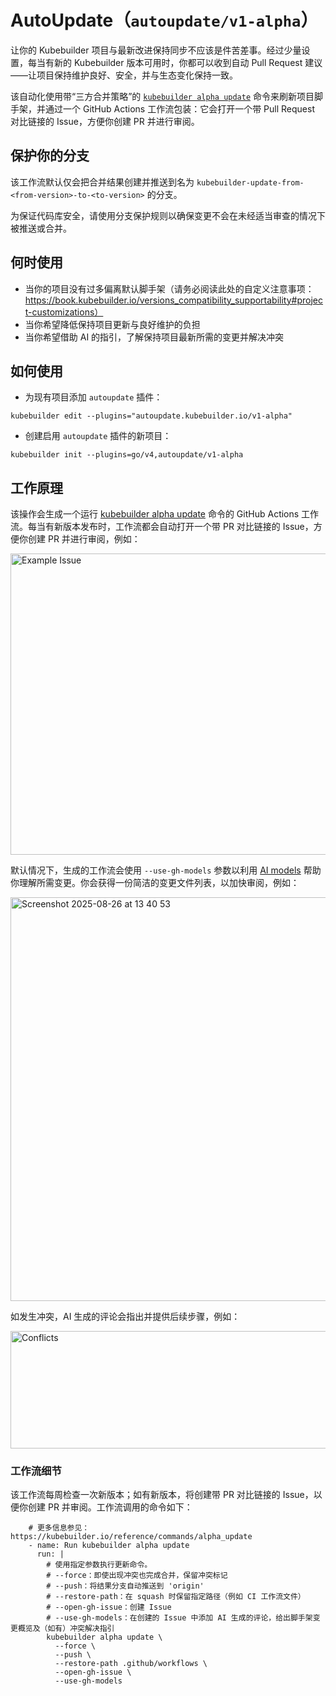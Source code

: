 # AutoUpdate（`autoupdate/v1-alpha`）

让你的 Kubebuilder 项目与最新改进保持同步不应该是件苦差事。经过少量设置，每当有新的 Kubebuilder 版本可用时，你都可以收到自动 Pull Request 建议——让项目保持维护良好、安全，并与生态变化保持一致。

该自动化使用带“三方合并策略”的 [`kubebuilder alpha update`][alpha-update-command] 命令来刷新项目脚手架，并通过一个 GitHub Actions 工作流包装：它会打开一个带 Pull Request 对比链接的 Issue，方便你创建 PR 并进行审阅。

<aside class="warning">
<h1>保护你的分支</h1>

该工作流默认仅会把合并结果创建并推送到名为 `kubebuilder-update-from-<from-version>-to-<to-version>` 的分支。

为保证代码库安全，请使用分支保护规则以确保变更不会在未经适当审查的情况下被推送或合并。

</aside>

## 何时使用

- 当你的项目没有过多偏离默认脚手架（请务必阅读此处的自定义注意事项：https://book.kubebuilder.io/versions_compatibility_supportability#project-customizations）
- 当你希望降低保持项目更新与良好维护的负担
- 当你希望借助 AI 的指引，了解保持项目最新所需的变更并解决冲突

## 如何使用

- 为现有项目添加 `autoupdate` 插件：

```shell
kubebuilder edit --plugins="autoupdate.kubebuilder.io/v1-alpha"
```

- 创建启用 `autoupdate` 插件的新项目：

```shell
kubebuilder init --plugins=go/v4,autoupdate/v1-alpha
```

## 工作原理

该操作会生成一个运行 [kubebuilder alpha update][alpha-update-command] 命令的 GitHub Actions 工作流。每当有新版本发布时，工作流都会自动打开一个带 PR 对比链接的 Issue，方便你创建 PR 并进行审阅，例如：

<img width="638" height="482" alt="Example Issue" src="https://github.com/user-attachments/assets/589fd16b-7709-4cd5-b169-fd53d69790d4" />

默认情况下，生成的工作流会使用 `--use-gh-models` 参数以利用 [AI models][ai-models] 帮助你理解所需变更。你会获得一份简洁的变更文件列表，以加快审阅，例如：

<img width="582" height="646" alt="Screenshot 2025-08-26 at 13 40 53" src="https://github.com/user-attachments/assets/d460a5af-5ca4-4dd5-afb8-7330dd6de148" />

如发生冲突，AI 生成的评论会指出并提供后续步骤，例如：

<img width="600" height="188" alt="Conflicts" src="https://github.com/user-attachments/assets/2142887a-730c-499a-94df-c717f09ab600" />

### 工作流细节

该工作流每周检查一次新版本；如有新版本，将创建带 PR 对比链接的 Issue，以便你创建 PR 并审阅。工作流调用的命令如下：

```shell
	# 更多信息参见：https://kubebuilder.io/reference/commands/alpha_update
    - name: Run kubebuilder alpha update
      run: |
		# 使用指定参数执行更新命令。
		# --force：即使出现冲突也完成合并，保留冲突标记
		# --push：将结果分支自动推送到 'origin'
		# --restore-path：在 squash 时保留指定路径（例如 CI 工作流文件）
		# --open-gh-issue：创建 Issue
		# --use-gh-models：在创建的 Issue 中添加 AI 生成的评论，给出脚手架变更概览及（如有）冲突解决指引
        kubebuilder alpha update \
          --force \
          --push \
          --restore-path .github/workflows \
          --open-gh-issue \
          --use-gh-models
```

[alpha-update-command]: ./../../reference/commands/alpha_update.md
[ai-models]: https://docs.github.com/en/github-models/about-github-models
